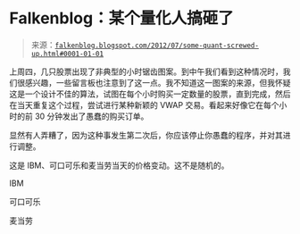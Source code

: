 <!--yml

分类：未分类

日期：2024 年 05 月 12 日 20:25:54

-->

# Falkenblog：某个量化人搞砸了

> 来源：[`falkenblog.blogspot.com/2012/07/some-quant-screwed-up.html#0001-01-01`](http://falkenblog.blogspot.com/2012/07/some-quant-screwed-up.html#0001-01-01)

上周四，几只股票出现了非典型的小时锯齿图案。到中午我们看到这种情况时，我们很感兴趣，一些留言板也注意到了这一点。我不知道这一图案的来源，但我怀疑这是一个设计不佳的算法，试图在每个小时购买一定数量的股票，直到完成，然后在当天重复这个过程，尝试进行某种新颖的 VWAP 交易。看起来好像它在每个小时的前 30 分钟发出了愚蠢的购买订单。

显然有人弄糟了，因为这种事发生第二次后，你应该停止你愚蠢的程序，并对其进行调整。

这是 IBM、可口可乐和麦当劳当天的价格变动。这不是随机的。

IBM

可口可乐

麦当劳
